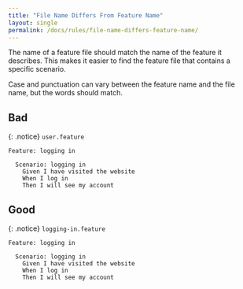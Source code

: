 ```yaml
---
title: "File Name Differs From Feature Name"
layout: single
permalink: /docs/rules/file-name-differs-feature-name/
---
```


The name of a feature file should match the name of the feature it describes. This makes it easier to find the feature file that contains a specific scenario.

Case and punctuation can vary between the feature name and the file name, but the words should match.

## Bad

{: .notice}
`user.feature`

```gherkin
Feature: logging in

  Scenario: logging in
    Given I have visited the website
    When I log in
    Then I will see my account
```

## Good

{: .notice}
`logging-in.feature`

```gherkin
Feature: logging in

  Scenario: logging in
    Given I have visited the website
    When I log in
    Then I will see my account
```

